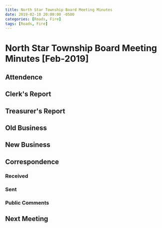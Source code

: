 ```yaml
---
title: North Star Township Board Meeting Minutes
date: 2019-02-10 20:00:00 -0500
categories: [Roads, Fire]
tags: [Roads, Fire]
---
```


# North Star Township Board Meeting Minutes [Feb-2019]

<MeetingMinutesMeta />

## Attendence
## Clerk's Report
## Treasurer's Report
## Old Business
## New Business
## Correspondence
### Received
### Sent
### Public Comments
## Next Meeting
